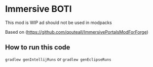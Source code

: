 # Immersive BOTI

[comment]: <> (https://www.curseforge.com/minecraft/mc-mods/immersive-portals-for-forge)

This mod is WIP ad should not be used in modpacks

Based on (https://github.com/qouteall/ImmersivePortalsModForForge)

## How to run this code
```gradlew genIntellijRuns``` or ```gradlew genEclipseRuns```
